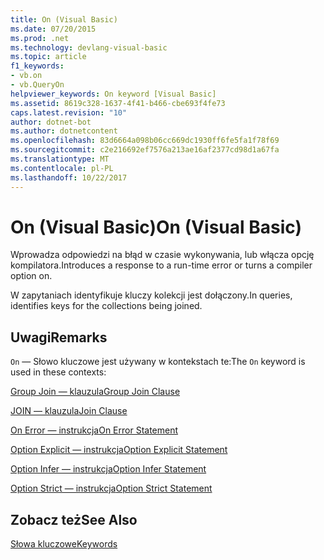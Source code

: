 ```yaml
---
title: On (Visual Basic)
ms.date: 07/20/2015
ms.prod: .net
ms.technology: devlang-visual-basic
ms.topic: article
f1_keywords:
- vb.on
- vb.QueryOn
helpviewer_keywords: On keyword [Visual Basic]
ms.assetid: 8619c328-1637-4f41-b466-cbe693f4fe73
caps.latest.revision: "10"
author: dotnet-bot
ms.author: dotnetcontent
ms.openlocfilehash: 83d6664a098b06cc669dc1930ff6fe5fa1f78f69
ms.sourcegitcommit: c2e216692ef7576a213ae16af2377cd98d1a67fa
ms.translationtype: MT
ms.contentlocale: pl-PL
ms.lasthandoff: 10/22/2017
---
```

# <a name="on-visual-basic"></a><span data-ttu-id="1eb4c-102">On (Visual Basic)</span><span class="sxs-lookup"><span data-stu-id="1eb4c-102">On (Visual Basic)</span></span>
<span data-ttu-id="1eb4c-103">Wprowadza odpowiedzi na błąd w czasie wykonywania, lub włącza opcję kompilatora.</span><span class="sxs-lookup"><span data-stu-id="1eb4c-103">Introduces a response to a run-time error or turns a compiler option on.</span></span>  
  
 <span data-ttu-id="1eb4c-104">W zapytaniach identyfikuje kluczy kolekcji jest dołączony.</span><span class="sxs-lookup"><span data-stu-id="1eb4c-104">In queries, identifies keys for the collections being joined.</span></span>  
  
## <a name="remarks"></a><span data-ttu-id="1eb4c-105">Uwagi</span><span class="sxs-lookup"><span data-stu-id="1eb4c-105">Remarks</span></span>  
 <span data-ttu-id="1eb4c-106">`On` — Słowo kluczowe jest używany w kontekstach te:</span><span class="sxs-lookup"><span data-stu-id="1eb4c-106">The `On` keyword is used in these contexts:</span></span>  
  
 [<span data-ttu-id="1eb4c-107">Group Join — klauzula</span><span class="sxs-lookup"><span data-stu-id="1eb4c-107">Group Join Clause</span></span>](../../visual-basic/language-reference/queries/group-join-clause.md)  
  
 [<span data-ttu-id="1eb4c-108">JOIN — klauzula</span><span class="sxs-lookup"><span data-stu-id="1eb4c-108">Join Clause</span></span>](../../visual-basic/language-reference/queries/join-clause.md)  
  
 [<span data-ttu-id="1eb4c-109">On Error — instrukcja</span><span class="sxs-lookup"><span data-stu-id="1eb4c-109">On Error Statement</span></span>](../../visual-basic/language-reference/statements/on-error-statement.md)  
  
 [<span data-ttu-id="1eb4c-110">Option Explicit — instrukcja</span><span class="sxs-lookup"><span data-stu-id="1eb4c-110">Option Explicit Statement</span></span>](../../visual-basic/language-reference/statements/option-explicit-statement.md)  
  
 [<span data-ttu-id="1eb4c-111">Option Infer — instrukcja</span><span class="sxs-lookup"><span data-stu-id="1eb4c-111">Option Infer Statement</span></span>](../../visual-basic/language-reference/statements/option-infer-statement.md)  
  
 [<span data-ttu-id="1eb4c-112">Option Strict — instrukcja</span><span class="sxs-lookup"><span data-stu-id="1eb4c-112">Option Strict Statement</span></span>](../../visual-basic/language-reference/statements/option-strict-statement.md)  
  
## <a name="see-also"></a><span data-ttu-id="1eb4c-113">Zobacz też</span><span class="sxs-lookup"><span data-stu-id="1eb4c-113">See Also</span></span>  
 [<span data-ttu-id="1eb4c-114">Słowa kluczowe</span><span class="sxs-lookup"><span data-stu-id="1eb4c-114">Keywords</span></span>](../../visual-basic/language-reference/keywords/index.md)
